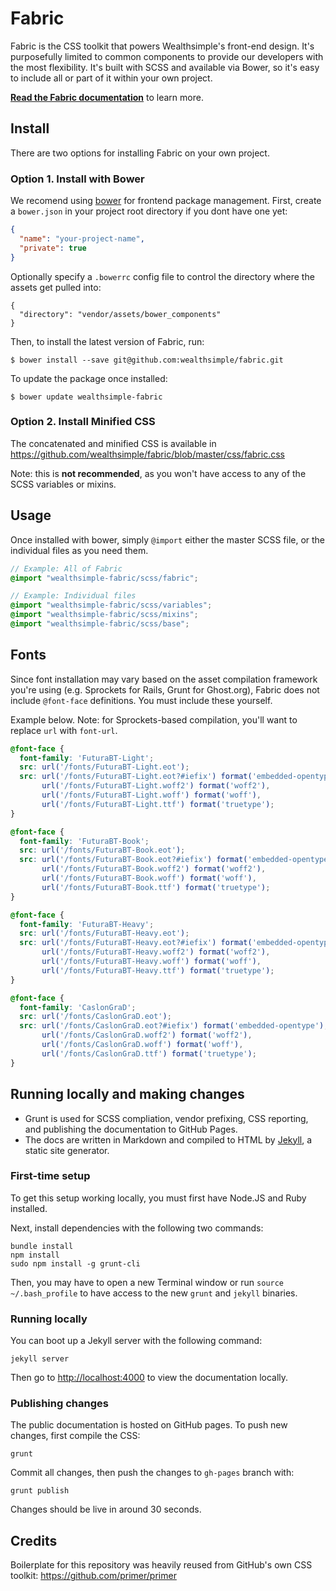 # Fabric

Fabric is the CSS toolkit that powers Wealthsimple's front-end design. It's purposefully limited to common components to provide our developers with the most flexibility. It's built with SCSS and available via Bower, so it's easy to include all or part of it within your own project.

[**Read the Fabric documentation**](http://fabric.wealthsimple.com/) to learn more.

## Install

There are two options for installing Fabric on your own project.

### Option 1. Install with Bower

We recomend using [bower](http://bower.io/) for frontend package management. First, create a `bower.json` in your project root directory if you dont have one yet:

```json
{
  "name": "your-project-name",
  "private": true
}
```

Optionally specify a `.bowerrc` config file to control the directory where the assets get pulled into:

```
{
  "directory": "vendor/assets/bower_components"
}
```

Then, to install the latest version of Fabric, run:

```
$ bower install --save git@github.com:wealthsimple/fabric.git
```

To update the package once installed:

```
$ bower update wealthsimple-fabric
```

### Option 2. Install Minified CSS

The concatenated and minified CSS is available in https://github.com/wealthsimple/fabric/blob/master/css/fabric.css

Note: this is **not recommended**, as you won't have access to any of the SCSS variables or mixins.

## Usage

Once installed with bower, simply `@import` either the master SCSS file, or the individual files as you need them.

```scss
// Example: All of Fabric
@import "wealthsimple-fabric/scss/fabric";

// Example: Individual files
@import "wealthsimple-fabric/scss/variables";
@import "wealthsimple-fabric/scss/mixins";
@import "wealthsimple-fabric/scss/base";
```

## Fonts

Since font installation may vary based on the asset compilation framework you're using (e.g. Sprockets for Rails, Grunt for Ghost.org), Fabric does not include `@font-face` definitions. You must include these yourself.

Example below. Note: for Sprockets-based compilation, you'll want to replace `url` with `font-url`.

```scss
@font-face {
  font-family: 'FuturaBT-Light';
  src: url('/fonts/FuturaBT-Light.eot');
  src: url('/fonts/FuturaBT-Light.eot?#iefix') format('embedded-opentype'),
       url('/fonts/FuturaBT-Light.woff2') format('woff2'),
       url('/fonts/FuturaBT-Light.woff') format('woff'),
       url('/fonts/FuturaBT-Light.ttf') format('truetype');
}

@font-face {
  font-family: 'FuturaBT-Book';
  src: url('/fonts/FuturaBT-Book.eot');
  src: url('/fonts/FuturaBT-Book.eot?#iefix') format('embedded-opentype'),
       url('/fonts/FuturaBT-Book.woff2') format('woff2'),
       url('/fonts/FuturaBT-Book.woff') format('woff'),
       url('/fonts/FuturaBT-Book.ttf') format('truetype');
}

@font-face {
  font-family: 'FuturaBT-Heavy';
  src: url('/fonts/FuturaBT-Heavy.eot');
  src: url('/fonts/FuturaBT-Heavy.eot?#iefix') format('embedded-opentype'),
       url('/fonts/FuturaBT-Heavy.woff2') format('woff2'),
       url('/fonts/FuturaBT-Heavy.woff') format('woff'),
       url('/fonts/FuturaBT-Heavy.ttf') format('truetype');
}

@font-face {
  font-family: 'CaslonGraD';
  src: url('/fonts/CaslonGraD.eot');
  src: url('/fonts/CaslonGraD.eot?#iefix') format('embedded-opentype'),
       url('/fonts/CaslonGraD.woff2') format('woff2'),
       url('/fonts/CaslonGraD.woff') format('woff'),
       url('/fonts/CaslonGraD.ttf') format('truetype');
}
```

## Running locally and making changes

- Grunt is used for SCSS compliation, vendor prefixing, CSS reporting, and publishing the documentation to GitHub Pages.
- The docs are written in Markdown and compiled to HTML by [Jekyll](https://jekyllrb.com/), a static site generator.

### First-time setup

To get this setup working locally, you must first have Node.JS and Ruby installed.

Next, install dependencies with the following two commands:

    bundle install
    npm install
    sudo npm install -g grunt-cli

Then, you may have to open a new Terminal window or run `source ~/.bash_profile` to have access to the new `grunt` and `jekyll` binaries.

### Running locally

You can boot up a Jekyll server with the following command:

    jekyll server

Then go to [http://localhost:4000](http://localhost:4000) to view the documentation locally.

### Publishing changes

The public documentation is hosted on GitHub pages. To push new changes, first compile the CSS:

    grunt

Commit all changes, then push the changes to `gh-pages` branch with:

    grunt publish

Changes should be live in around 30 seconds.

## Credits

Boilerplate for this repository was heavily reused from GitHub's own CSS toolkit: https://github.com/primer/primer
